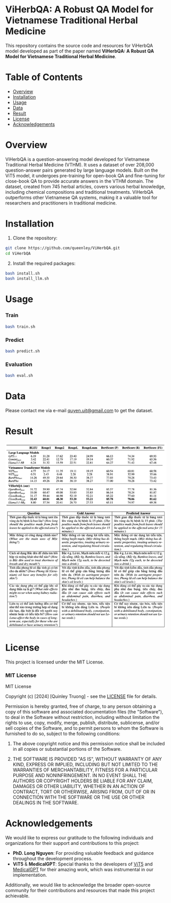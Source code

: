 # ViHerbQA: A Robust QA Model for Vietnamese Traditional Herbal Medicine

This repository contains the source code and resources for ViHerbQA model developed as part of the paper named **ViHerbQA: A Robust QA Model for Vietnamese Traditional Herbal Medicine**.

# Table of Contents
- [Overview](#overview)
- [Installation](#installation)
- [Usage](#usage)
- [Data](#data)
- [Result](#result)
- [License](#license)
- [Acknowledgements](#acknowledgements)

# Overview
ViHerbQA is a question-answering model developed for Vietnamese Traditional Herbal Medicine (VTHM). It uses a dataset of over 208,000 question-answer pairs generated by large language models. Built on the ViT5 model, it undergoes pre-training for open-book QA and fine-tuning for close-book QA to provide accurate answers in the VTHM domain.
The dataset, created from 745 herbal articles, covers various herbal knowledge, including chemical compositions and traditional treatments. ViHerbQA outperforms other Vietnamese QA systems, making it a valuable tool for researchers and practitioners in traditional medicine.

# Installation
1. Clone the repository:
```bash
git clone https://github.com/queenley/ViHerbQA.git
cd ViHerbQA
```

2. Install the required packages:
```bash
bash install.sh
bash install_llm.sh
```

# Usage 
### Train
```bash
bash train.sh
```
### Predict
```bash
bash predict.sh
```
### Evaluation
```bash
bash eval.sh
```

# Data
Please contact me via e-mail quyen.uit@gmail.com to get the dataset.

# Result 
![Evaluation](images/evaluation.png)
![Result](images/result.png)

# License

This project is licensed under the MIT License.

### MIT License

MIT License

Copyright (c) [2024] [Quinley Truong] - see the [LICENSE](LICENSE) file for details.

Permission is hereby granted, free of charge, to any person obtaining a copy of this software and associated documentation files (the "Software"), to deal in the Software without restriction, including without limitation the rights to use, copy, modify, merge, publish, distribute, sublicense, and/or sell copies of the Software, and to permit persons to whom the Software is furnished to do so, subject to the following conditions:

1. The above copyright notice and this permission notice shall be included in all copies or substantial portions of the Software.

2. THE SOFTWARE IS PROVIDED "AS IS", WITHOUT WARRANTY OF ANY KIND, EXPRESS OR IMPLIED, INCLUDING BUT NOT LIMITED TO THE WARRANTIES OF MERCHANTABILITY, FITNESS FOR A PARTICULAR PURPOSE AND NONINFRINGEMENT. IN NO EVENT SHALL THE AUTHORS OR COPYRIGHT HOLDERS BE LIABLE FOR ANY CLAIM, DAMAGES OR OTHER LIABILITY, WHETHER IN AN ACTION OF CONTRACT, TORT OR OTHERWISE, ARISING FROM, OUT OF OR IN CONNECTION WITH THE SOFTWARE OR THE USE OR OTHER DEALINGS IN THE SOFTWARE.


# Acknowledgements

We would like to express our gratitude to the following individuals and organizations for their support and contributions to this project:

- **PhD. Long Nguyen**: For providing valuable feedback and guidance throughout the development process.
- **ViT5** & **MedicalGPT**: Special thanks to the developers of [ViT5](https://github.com/vietai/ViT5/tree/main) and [MedicalGPT](https://github.com/shibing624/MedicalGPT) for their amazing work, which was instrumental in our implementation.

Additionally, we would like to acknowledge the broader open-source community for their contributions and resources that made this project achievable.
